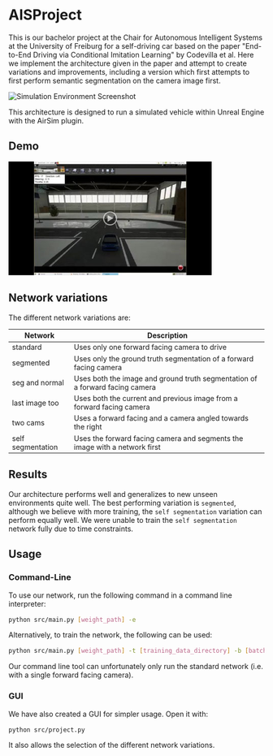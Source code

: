 # AISProject
This is our bachelor project at the Chair for Autonomous Intelligent Systems at the University of Freiburg for a self-driving car based on the paper "End-to-End Driving via Conditional Imitation Learning" by Codevilla et al.
Here we implement the architecture given in the paper and attempt to create variations and improvements, including a version which first attempts to first perform semantic segmentation on the camera image first.

![Simulation Environment Screenshot](https://github.com/yvan674/AISProject/blob/master/docs/images/simulation_2.png)

This architecture is designed to run a simulated vehicle within Unreal Engine with the AirSim plugin.

## Demo
[![AISProject Demo Video](docs/images/Video.jpg)](https://drive.google.com/file/d/111I3EffTU_k3ina_KeWqAyrWH6vVl88L/view)

## Network variations
The different network variations are:

  | Network           | Description
  |-------------------|-------------
  | standard          | Uses only one forward facing camera to drive
  | segmented         | Uses only the ground truth segmentation of a forward facing camera
  | seg and normal    | Uses both the image and ground truth segmentation of a forward facing camera
  | last image too    | Uses both the current and previous image from a forward facing camera
  | two cams          | Uses a forward facing and a camera angled towards the right
  | self segmentation | Uses the forward facing camera and segments the image with a network first

## Results
Our architecture performs well and generalizes to new unseen environments quite well. The best performing variation is `segmented`, although we believe with more training, the `self segmentation` variation can perform equally well. We were unable to train the `self segmentation` network fully due to time constraints.

## Usage
### Command-Line
To use our network, run the following command in a command line interpreter:
```bash
python src/main.py [weight_path] -e
```
Alternatively, to train the network, the following can be used:
```bash
python src/main.py [weight_path] -t [training_data_directory] -b [batch_size] -p [number of epochs]
```
Our command line tool can unfortunately only run the standard network (i.e. with a single forward facing camera).

### GUI
We have also created a GUI for simpler usage.
Open it with:
```bash
python src/project.py
```
It also allows the selection of the different network variations.
